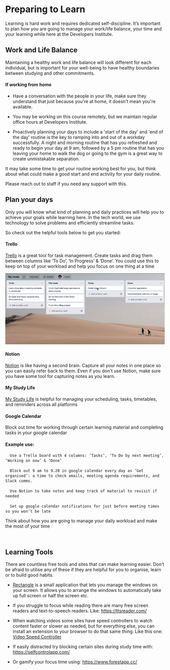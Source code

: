 
# Preparing to Learn

Learning is hard work and requires dedicated self-discipline. It’s important to plan how you are going to manage your work/life balance, your time and your learning while here at the Developers Institute. 

## Work and Life Balance

Maintaining a healthy work and life balance will look different for each individual, but is important for your well-being to have healthy boundaries between studying and other commitments.

#### If working from home

- Have a conversation with the people in your life, make sure they understand that just because you're at home, it doesn't mean you're available.

- You may be working on this course remotely, but we maintain regular office hours at Developers Institute.

- Proactively planning your days to include a 'start of the day' and 'end of the day' routine is the key to ramping into and out of a workday successfully. A night and morning routine that has you refreshed and ready to begin your day at 9 am, followed by a 5 pm routine that has you leaving your home to walk the dog or going to the gym is a great way to create unmistakable separation.

It may take some time to get your routine working best for you, but think about what could make a good start and end activity for your daily routine.

Please reach out to staff if you need any support with this.
<br>

## Plan your days

Only you will know what kind of planning and daily practices will help you to achieve your goals while learning here. In the tech world, we use technology to solve problems and efficiently streamline tasks.

So check out the helpful tools below to get you started:

#### Trello

[Trello](https://trello.com/) is a great tool for task management. Create tasks and drag them between columns like ‘To Do’, ‘In Progress’ & ‘Done’. You could use this to keep on top of your workload and help you focus on one thing at a time
 
  ![trello](../../img/trello.gif)

#### Notion
[Notion](https://www.notion.so/personal) is like having a second brain. Capture all your notes in one place so you can easily refer back to them. Even if you don't use Notion, make sure you have some tool for capturing notes as you learn.

#### My Study Life
[My Study Life](https://www.mystudylife.com/) is helpful for managing your scheduling, tasks, timetables, and reminders across all platforms

#### Google Calendar

Block out time for working through certain learning material and completing tasks in your google calendar


#### Example use: 

      Use a Trello board with 4 columns: ‘Tasks’, ‘To Do by next meeting’, ‘Working on now’ & ‘Done’

      Block out 9 am to 9.20 in google calendar every day as ‘Get organised’: a time to check emails, meeting agenda requirements, and Slack comms.

      Use Notion to take notes and keep track of material to revisit if needed

      Set up google calendar notifications for just before meeting times so you won’t be late


Think about how you are going to manage your daily workload and make the most of your time

<br>

## Learning Tools

There are countless free tools and sites that can make learning easier. Don’t be afraid to utilise any of these if they are helpful for you to organise, learn or to build good habits.


- [Rectangle](https://rectangleapp.com/) is a small application that lets you manage the windows on your screen. It allows you to arrange the windows to automatically take up full screen or half the screen etc.

- If you struggle to focus while reading there are many free screen readers and text-to-speech readers. Like: https://ttsreader.com/

- When watching videos some sites have speed controllers to watch content faster or slower as needed, but for everything else, you can install an extension to your browser to do that same thing. Like this one: [Video Speed Controller](https://chrome.google.com/webstore/detail/video-speed-controller/nffaoalbilbmmfgbnbgppjihopabppdk?hl=en)

- If easily distracted try blocking certain sites during study time with: https://selfcontrolapp.com/

- Or gamify your focus time using: https://www.forestapp.cc/
